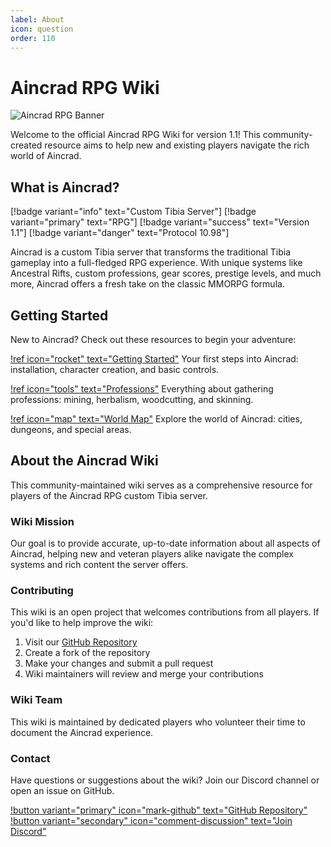 ```yaml
---
label: About
icon: question
order: 110
---
```


# Aincrad RPG Wiki

![Aincrad RPG Banner](static/images/banner.png)

Welcome to the official Aincrad RPG Wiki for version 1.1! This community-created resource aims to help new and existing players navigate the rich world of Aincrad.

## What is Aincrad?

[!badge variant="info" text="Custom Tibia Server"] [!badge variant="primary" text="RPG"] [!badge variant="success" text="Version 1.1"] [!badge variant="danger" text="Protocol 10.98"]

Aincrad is a custom Tibia server that transforms the traditional Tibia gameplay into a full-fledged RPG experience. With unique systems like Ancestral Rifts, custom professions, gear scores, prestige levels, and much more, Aincrad offers a fresh take on the classic MMORPG formula.

## Getting Started

New to Aincrad? Check out these resources to begin your adventure:

[!ref icon="rocket" text="Getting Started"](01-getting-started/index.md)
Your first steps into Aincrad: installation, character creation, and basic controls.

[!ref icon="tools" text="Professions"](03-professions/index.md)
Everything about gathering professions: mining, herbalism, woodcutting, and skinning.

[!ref icon="map" text="World Map"](07-regions/index.md)
Explore the world of Aincrad: cities, dungeons, and special areas.

## About the Aincrad Wiki

This community-maintained wiki serves as a comprehensive resource for players of the Aincrad RPG custom Tibia server.

### Wiki Mission

Our goal is to provide accurate, up-to-date information about all aspects of Aincrad, helping new and veteran players alike navigate the complex systems and rich content the server offers.

### Contributing

This wiki is an open project that welcomes contributions from all players. If you'd like to help improve the wiki:

1. Visit our [GitHub Repository](https://github.com/your-github-username/Aincrad-wiki)
2. Create a fork of the repository
3. Make your changes and submit a pull request
4. Wiki maintainers will review and merge your contributions

### Wiki Team

This wiki is maintained by dedicated players who volunteer their time to document the Aincrad experience.

### Contact

Have questions or suggestions about the wiki? Join our Discord channel or open an issue on GitHub.

[!button variant="primary" icon="mark-github" text="GitHub Repository"](https://github.com/your-github-username/Aincrad-wiki)
[!button variant="secondary" icon="comment-discussion" text="Join Discord"](https://discord.gg/X7rdNahscB)
